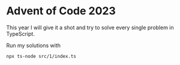 # Advent of Code 2023

This year I will give it a shot and try to solve every single problem in TypeScript.

Run my solutions with

```bash
npx ts-node src/1/index.ts
```
